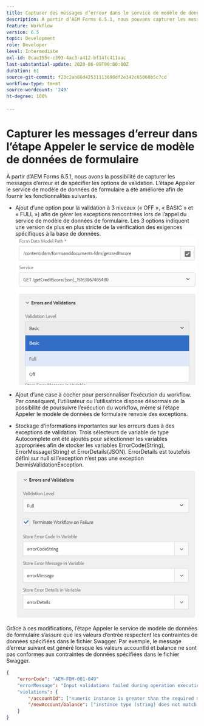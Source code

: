 ```yaml
---
title: Capturer des messages d’erreur dans le service de modèle de données de formulaire en tant qu’étape du workflow
description: À partir d’AEM Forms 6.5.1, nous pouvons capturer les messages d’erreur générés lors de l’appel du service de modèle de données de formulaire comme étape du workflow AEM. Workflow.
feature: Workflow
version: 6.5
topic: Development
role: Developer
level: Intermediate
exl-id: 8cae155c-c393-4ac3-a412-bf14fc411aac
last-substantial-update: 2020-06-09T00:00:00Z
duration: 61
source-git-commit: f23c2ab86d42531113690df2e342c65060b5c7cd
workflow-type: tm+mt
source-wordcount: '249'
ht-degree: 100%

---
```


# Capturer les messages d’erreur dans l’étape Appeler le service de modèle de données de formulaire

À partir d’AEM Forms 6.5.1, nous avons la possibilité de capturer les messages d’erreur et de spécifier les options de validation. L’étape Appeler le service de modèle de données de formulaire a été améliorée afin de fournir les fonctionnalités suivantes.

* Ajout d’une option pour la validation à 3 niveaux (« OFF », « BASIC » et « FULL ») afin de gérer les exceptions rencontrées lors de l’appel du service de modèle de données de formulaire. Les 3 options indiquent une version de plus en plus stricte de la vérification des exigences spécifiques à la base de données.
  ![validation-levels](assets/validation-level.PNG)

* Ajout d’une case à cocher pour personnaliser l’exécution du workflow. Par conséquent, l’utilisateur ou l’utilisatrice dispose désormais de la possibilité de poursuivre l’exécution du workflow, même si l’étape Appeler le modèle de données de formulaire renvoie des exceptions.

* Stockage d’informations importantes sur les erreurs dues à des exceptions de validation. Trois sélecteurs de variable de type Autocomplete ont été ajoutés pour sélectionner les variables appropriées afin de stocker les variables ErrorCode(String), ErrorMessage(String) et ErrorDetails(JSON). ErrorDetails est toutefois défini sur null si l’exception n’est pas une exception DermisValidationException.
  ![Capture des messages d’erreur.](assets/fdm-error-details.PNG)

Grâce à ces modifications, l’étape Appeler le service de modèle de données de formulaire s’assure que les valeurs d’entrée respectent les contraintes de données spécifiées dans le fichier Swagger. Par exemple, le message d’erreur suivant est généré lorsque les valeurs accountId et balance ne sont pas conformes aux contraintes de données spécifiées dans le fichier Swagger.

```json
{
    "errorCode": "AEM-FDM-001-049"
    "errorMessage": "Input validations failed during operation execution"
    "violations": {
        "/accountId": ["numeric instance is greater than the required maximum (maximum: 20, found: 97)"],
        "/newAccount/balance": ["instance type (string) does not match any allowed primitive type (allowed: [\"integer\",\"number\"])"]
    }   
}
```
